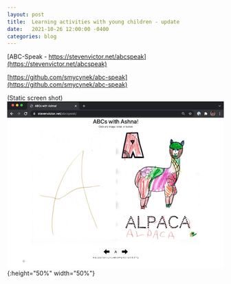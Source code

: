```yaml
---
layout: post
title:  Learning activities with young children - update
date:   2021-10-26 12:00:00 -0400
categories: blog
---
```


[ABC-Speak - https://stevenvictor.net/abcspeak](https://stevenvictor.net/abcspeak)

[https://github.com/smycynek/abc-speak](https://github.com/smycynek/abc-speak)

(Static screen shot)
![Static screen shot](/assets/images/abcs_update.jpeg){:height="50%" width="50%"}

